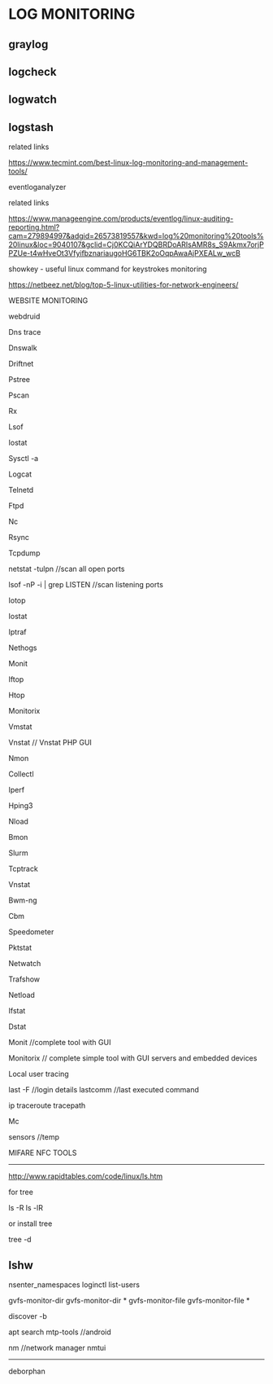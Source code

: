 # LOG MONITORING

## graylog

## logcheck

## logwatch

## logstash

related links

https://www.tecmint.com/best-linux-log-monitoring-and-management-tools/

eventloganalyzer

related links

https://www.manageengine.com/products/eventlog/linux-auditing-reporting.html?cam=279894997&adgid=26573819557&kwd=log%20monitoring%20tools%20linux&loc=9040107&gclid=Cj0KCQiArYDQBRDoARIsAMR8s_S9Akmx7orjPPZUe-t4wHveOt3VfyifbznariaugoHG6TBK2oOqpAwaAjPXEALw_wcB


showkey - useful linux command for keystrokes monitoring

https://netbeez.net/blog/top-5-linux-utilities-for-network-engineers/

WEBSITE MONITORING

webdruid

Dns trace

Dnswalk

Driftnet

Pstree

Pscan

Rx

Lsof

Iostat

Sysctl -a

Logcat

Telnetd

Ftpd

Nc

Rsync

Tcpdump

netstat -tulpn //scan all open ports

lsof -nP -i | grep LISTEN //scan listening ports

Iotop

Iostat

Iptraf

Nethogs

Monit

Iftop

Htop

Monitorix

Vmstat

Vnstat // Vnstat PHP GUI

Nmon

Collectl

Iperf

Hping3

Nload

Bmon

Slurm

Tcptrack

Vnstat

Bwm-ng

Cbm

Speedometer

Pktstat

Netwatch

Trafshow

Netload

Ifstat

Dstat

Monit //complete tool with GUI

Monitorix // complete simple tool with GUI servers and embedded devices



Local user tracing

last -F		//login details
lastcomm	//last executed command

ip
traceroute
tracepath

Mc

sensors //temp

MIFARE NFC TOOLS

-----------------------------------------------------
http://www.rapidtables.com/code/linux/ls.htm

for tree

ls -R
ls -lR

or install tree

tree -d

lshw
-----------------------------------------------------

nsenter_namespaces
loginctl list-users

gvfs-monitor-dir
gvfs-monitor-dir *
gvfs-monitor-file
gvfs-monitor-file *


discover -b

apt search
mtp-tools //android

nm	//network manager
nmtui

-----------------------------------------------------

deborphan
